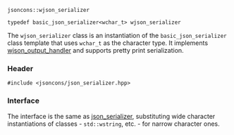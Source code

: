     jsoncons::wjson_serializer

    typedef basic_json_serializer<wchar_t> wjson_serializer

The `wjson_serializer` class is an instantiation of the `basic_json_serializer` class template that uses `wchar_t` as the character type. It implements [wjson_output_handler](basic_json_output_handler) and supports pretty print serialization.

### Header

    #include <jsoncons/json_serializer.hpp>

### Interface

The interface is the same as [json_serializer](json_serializer.md), substituting wide character instantiations of classes - `std::wstring`, etc. - for narrow character ones.
